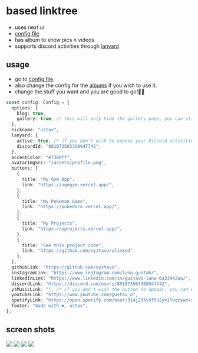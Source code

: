 # based linktree
- uses next ui 
- [config file](https://raw.githubusercontent.com/xyztavo/ulinked/refs/heads/main/config.json)
- has album to show pics n videos
- supports discord activities through [lanyard](https://github.com/Phineas/lanyard)
## usage
- go to [config file](https://raw.githubusercontent.com/xyztavo/ulinked/refs/heads/main/config.ts)
- also change the config for the [albums](https://raw.githubusercontent.com/xyztavo/ulinked/refs/heads/main/config.gallery.ts) if you wish to use it.
- change the stuff you want and you are good to go!🚀🚀
```ts
const config: Config = {
  options: {
    blog: true,
    gallery: true, // this will only hide the gallery page, you can still access it by going to its respective routes.
  },
  nickname: "ustav",
  lanyard: {
    active: true, /* if you don't wish to expose your Discord activities with lanyard, set to false */
    discordId: "801073563368947742",
  },
  accentColor: "#7300ff",
  avatarImgSrc: "/assets/profile.png",
  buttons: [
    {
      title: "My Gym App",
      link: "https://ugogym.vercel.app/",
    },
    {
      title: "My Pokemon Game",
      link: "https://pokedoro.vercel.app/",
    },
    {
      title: "My Projects",
      link: "https://uprojects.vercel.app/",
    },
    {
      title: "See this project code",
      link: "https://github.com/xyztavo/ulinked",
    },
  ],
  githubLink: "https://github.com/xyztavo",
  instagramLink: "https://www.instagram.com/luna.gustah/",
  linkedInLink: "https://www.linkedin.com/in/gustavo-luna-6a33942aa/",
  discordLink: "https://discord.com/users/801073563368947742",
  ytMusicLink: "", /* if you don't wish the button to appear, you can either leave it blank or omit it */
  youtubeLink: "https://www.youtube.com/@ustav_o",
  spotifyLink: "https://open.spotify.com/user/314j255v3f5u2yvilbdzywnsxps4",
  footer: "made with ❤️, ustav",
};
```
## screen shots
<img src="https://raw.githubusercontent.com/xyztavo/ulinked/refs/heads/main/public/assets/ss1.png" />
<img src="https://raw.githubusercontent.com/xyztavo/ulinked/refs/heads/main/public/assets/ss2.png" />
<img src="https://raw.githubusercontent.com/xyztavo/ulinked/refs/heads/main/public/assets/ss3.png" />
<img src="https://raw.githubusercontent.com/xyztavo/ulinked/refs/heads/main/public/assets/ss4.png" />
